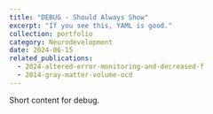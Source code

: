 ```yaml
---
title: "DEBUG - Should Always Show"
excerpt: "If you see this, YAML is good."
collection: portfolio
category: Neurodevelopment
date: 2024-06-15
related_publications:
  - 2024-altered-error-monitoring-and-decreased-f
  - 2014-gray-matter-volume-ocd
---
```

Short content for debug.